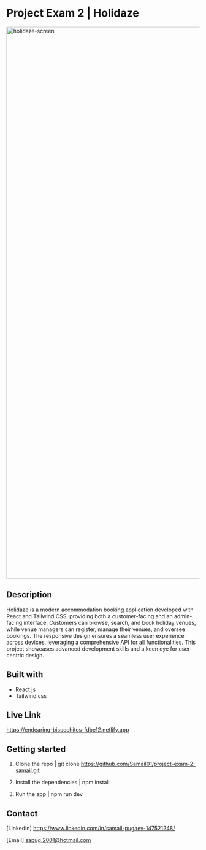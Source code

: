 # Project Exam 2 | Holidaze

<img width="1440" alt="holidaze-screen" src="https://github.com/Samail01/project-exam-2-samail/assets/112164712/8817c407-df8c-40ad-a3a1-182b4afb477f">

## Description 

Holidaze is a modern accommodation booking application developed with React and Tailwind CSS, providing both a customer-facing and an admin-facing interface. Customers can browse, search, and book holiday venues, while venue managers can register, manage their venues, and oversee bookings. The responsive design ensures a seamless user experience across devices, leveraging a comprehensive API for all functionalities. This project showcases advanced development skills and a keen eye for user-centric design.

## Built with

- React.js
- Tailwind css

## Live Link

https://endearing-biscochitos-fdbe12.netlify.app


## Getting started

1. Clone the repo | git clone https://github.com/Samail01/project-exam-2-samail.git

2. Install the dependencies | npm install

3. Run the app | npm run dev


## Contact

[LinkedIn] https://www.linkedin.com/in/samail-pugaev-147521248/

[Email] sapug.2001@hotmail.com



